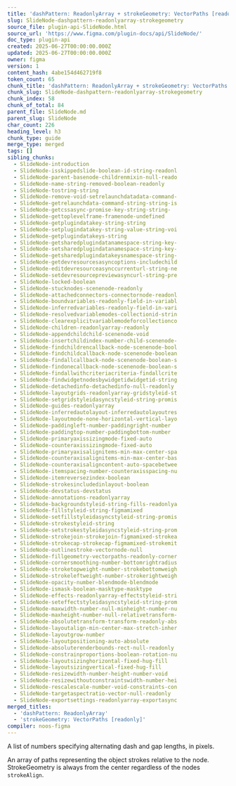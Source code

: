 ```yaml
---
title: 'dashPattern: ReadonlyArray + strokeGeometry: VectorPaths [readonly]'
slug: SlideNode-dashpattern-readonlyarray-strokegeometry
source_file: plugin-api-SlideNode.html
source_url: 'https://www.figma.com/plugin-docs/api/SlideNode/'
doc_type: plugin-api
created: 2025-06-27T00:00:00.000Z
updated: 2025-06-27T00:00:00.000Z
owner: figma
version: 1
content_hash: 4abe154d462719f8
token_count: 65
chunk_title: 'dashPattern: ReadonlyArray + strokeGeometry: VectorPaths [readonly]'
chunk_slug: SlideNode-dashpattern-readonlyarray-strokegeometry
chunk_index: 58
chunk_of_total: 84
parent_file: SlideNode.md
parent_slug: SlideNode
char_count: 226
heading_level: h3
chunk_type: guide
merge_type: merged
tags: []
sibling_chunks:
  - SlideNode-introduction
  - SlideNode-isskippedslide-boolean-id-string-readonl
  - SlideNode-parent-basenode-childrenmixin-null-reado
  - SlideNode-name-string-removed-boolean-readonly
  - SlideNode-tostring-string
  - SlideNode-remove-void-setrelaunchdatadata-command-
  - SlideNode-getrelaunchdata-command-string-string-is
  - SlideNode-getcssasync-promise-key-string-string-
  - SlideNode-gettoplevelframe-framenode-undefined
  - SlideNode-getplugindatakey-string-string
  - SlideNode-setplugindatakey-string-value-string-voi
  - SlideNode-getplugindatakeys-string
  - SlideNode-getsharedplugindatanamespace-string-key-
  - SlideNode-setsharedplugindatanamespace-string-key-
  - SlideNode-getsharedplugindatakeysnamespace-string-
  - SlideNode-getdevresourcesasyncoptions-includechild
  - SlideNode-editdevresourceasynccurrenturl-string-ne
  - SlideNode-setdevresourcepreviewasyncurl-string-pre
  - SlideNode-locked-boolean
  - SlideNode-stucknodes-scenenode-readonly
  - SlideNode-attachedconnectors-connectornode-readonl
  - SlideNode-boundvariables-readonly-field-in-variabl
  - SlideNode-inferredvariables-readonly-field-in-vari
  - SlideNode-resolvedvariablemodes-collectionid-strin
  - SlideNode-clearexplicitvariablemodeforcollectionco
  - SlideNode-children-readonlyarray-readonly
  - SlideNode-appendchildchild-scenenode-void
  - SlideNode-insertchildindex-number-child-scenenode-
  - SlideNode-findchildrencallback-node-scenenode-bool
  - SlideNode-findchildcallback-node-scenenode-boolean
  - SlideNode-findallcallback-node-scenenode-boolean-s
  - SlideNode-findonecallback-node-scenenode-boolean-s
  - SlideNode-findallwithcriteriacriteria-findallcrite
  - SlideNode-findwidgetnodesbywidgetidwidgetid-string
  - SlideNode-detachedinfo-detachedinfo-null-readonly
  - SlideNode-layoutgrids-readonlyarray-gridstyleid-st
  - SlideNode-setgridstyleidasyncstyleid-string-promis
  - SlideNode-guides-readonlyarray
  - SlideNode-inferredautolayout-inferredautolayoutres
  - SlideNode-layoutmode-none-horizontal-vertical-layo
  - SlideNode-paddingleft-number-paddingright-number
  - SlideNode-paddingtop-number-paddingbottom-number
  - SlideNode-primaryaxissizingmode-fixed-auto
  - SlideNode-counteraxissizingmode-fixed-auto
  - SlideNode-primaryaxisalignitems-min-max-center-spa
  - SlideNode-counteraxisalignitems-min-max-center-bas
  - SlideNode-counteraxisaligncontent-auto-spacebetwee
  - SlideNode-itemspacing-number-counteraxisspacing-nu
  - SlideNode-itemreversezindex-boolean
  - SlideNode-strokesincludedinlayout-boolean
  - SlideNode-devstatus-devstatus
  - SlideNode-annotations-readonlyarray
  - SlideNode-backgroundstyleid-string-fills-readonlya
  - SlideNode-fillstyleid-string-figmamixed
  - SlideNode-setfillstyleidasyncstyleid-string-promis
  - SlideNode-strokestyleid-string
  - SlideNode-setstrokestyleidasyncstyleid-string-prom
  - SlideNode-strokejoin-strokejoin-figmamixed-strokea
  - SlideNode-strokecap-strokecap-figmamixed-strokemit
  - SlideNode-outlinestroke-vectornode-null
  - SlideNode-fillgeometry-vectorpaths-readonly-corner
  - SlideNode-cornersmoothing-number-bottomrightradius
  - SlideNode-stroketopweight-number-strokebottomweigh
  - SlideNode-strokeleftweight-number-strokerightweigh
  - SlideNode-opacity-number-blendmode-blendmode
  - SlideNode-ismask-boolean-masktype-masktype
  - SlideNode-effects-readonlyarray-effectstyleid-stri
  - SlideNode-seteffectstyleidasyncstyleid-string-prom
  - SlideNode-maxwidth-number-null-minheight-number-nu
  - SlideNode-maxheight-number-null-relativetransform-
  - SlideNode-absolutetransform-transform-readonly-abs
  - SlideNode-layoutalign-min-center-max-stretch-inher
  - SlideNode-layoutgrow-number
  - SlideNode-layoutpositioning-auto-absolute
  - SlideNode-absoluterenderbounds-rect-null-readonly
  - SlideNode-constrainproportions-boolean-rotation-nu
  - SlideNode-layoutsizinghorizontal-fixed-hug-fill
  - SlideNode-layoutsizingvertical-fixed-hug-fill
  - SlideNode-resizewidth-number-height-number-void
  - SlideNode-resizewithoutconstraintswidth-number-hei
  - SlideNode-rescalescale-number-void-constraints-con
  - SlideNode-targetaspectratio-vector-null-readonly
  - SlideNode-exportsettings-readonlyarray-exportasync
merged_titles:
  - 'dashPattern: ReadonlyArray'
  - 'strokeGeometry: VectorPaths [readonly]'
compiler: noos-figma
---
```


A list of numbers specifying alternating dash and gap lengths, in pixels.

An array of paths representing the object strokes relative to the node.
StrokeGeometry is always from the center regardless of the nodes `strokeAlign`.
